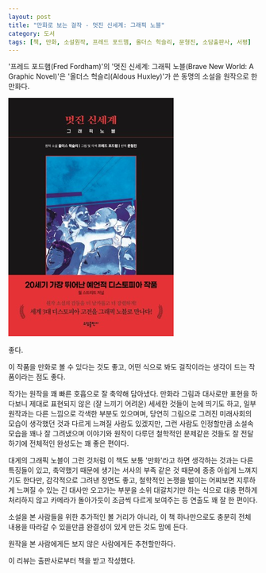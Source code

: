 ```yaml
---
layout: post
title: "만화로 보는 걸작 - 멋진 신세계: 그래픽 노블"
category: 도서
tags: [책, 만화, 소설원작, 프레드 포드햄, 올더스 헉슬리, 문형진, 소담출판사, 서평]
---
```


'프레드 포드햄(Fred Fordham)'의
'멋진 신세계: 그래픽 노블(Brave New World: A Graphic Novel)'은
'올더스 헉슬리(Aldous Huxley)'가 쓴 동명의 소설을 원작으로 한 만화다.

![표지](/images/comic/brave-new-world-a-graphic-novel-comic-book.jpg)

좋다.

이 작품을 만화로 볼 수 있다는 것도 좋고,
어떤 식으로 봐도 걸작이라는 생각이 드는 작품이라는 점도 좋다.

작가는 원작을 꽤 빠른 호흡으로 잘 축약해 담아냈다.
만화라 그림과 대사로만 표현을 하다보니 제대로 표현되지 않은 (잘 느끼기 어려운) 세세한 것들이 눈에 띄기도 하고,
일부 원작과는 다른 느낌으로 각색한 부분도 있으며며,
당연히 그림으로 그려진 미래사회의 모습이 생각했던 것과 다르게 느껴질 사람도 있겠지만,
그런 사람도 인정할만큼 소설속 모습을 꽤나 잘 그려냈으며
이야기와 원작이 다루던 철학적인 문제같은 것들도 잘 전달하기에
전체적인 완성도는 꽤 좋은 편이다.

대게의 그래픽 노블이 그런 것처럼 이 책도
보통 '만화'라고 하면 생각하는 것과는 다른 특징들이 있고,
축약했기 때문에 생기는 서사의 부족 같은 것 때문에 종종 아쉽게 느껴지기도 한다만,
감각적으로 그려낸 장면도 좋고,
철학적인 논쟁을 벌이는 어찌보면 지루하게 느껴질 수 있는 긴 대사만 오고가는 부분을
소위 대갈치기만 하는 식으로 대충 편하게 처리하지 않고
카메라가 돌아가듯이 조금씩 다르게 보여주는 등
연출도 꽤 잘 한 편이다.

소설을 본 사람들을 위한 추가적인 볼 거리가 아니라,
이 책 하나만으로도 충분히 전체 내용을 따라갈 수 있을만큼 완결성이 있게 만든 것도 맘에 든다.

원작을 본 사람에게든 보지 않은 사람에게든
추천할만하다.



<div class="im im-info">
이 리뷰는 출판사로부터 책을 받고 작성했다.
</div>
